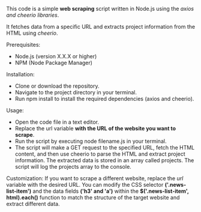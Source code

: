 This code is a simple **web scraping** script written in Node.js using the *axios and cheerio libraries*. 

It fetches data from a specific URL and extracts project information from the HTML using *cheerio*.

Prerequisites:
- Node.js (version X.X.X or higher)
- NPM (Node Package Manager)

Installation:
- Clone or download the repository.
- Navigate to the project directory in your terminal.
- Run npm install to install the required dependencies (axios and cheerio).

Usage:
- Open the code file in a text editor.
- Replace the url variable **with the URL of the website you want to scrape**.
- Run the script by executing node filename.js in your terminal.
- The script will make a GET request to the specified URL, fetch the HTML content, and then use cheerio to parse the HTML and extract project information. The extracted data is stored in an array called projects. The script will log the projects array to the console.

Customization:
If you want to scrape a different website, replace the *url* variable with the desired URL.
You can modify the CSS selector **('.news-list-item')** and the data fields **('h3' and 'a')** within the **$('.news-list-item', html).each()** function to match the structure of the target website and extract different data.